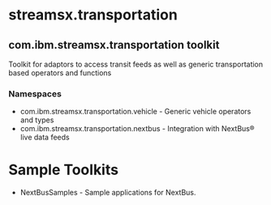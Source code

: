 # streamsx.transportation

## com.ibm.streamsx.transportation toolkit

Toolkit for adaptors to access transit feeds as well as generic transportation based operators and functions

### Namespaces
* com.ibm.streamsx.transportation.vehicle - Generic vehicle operators and types
* com.ibm.streamsx.transportation.nextbus - Integration with NextBus&reg; live data feeds

# Sample Toolkits
* NextBusSamples - Sample applications for NextBus.
